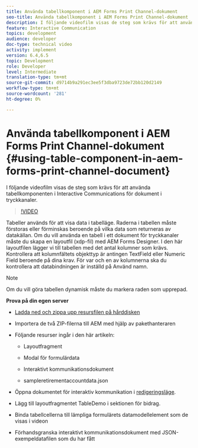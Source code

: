 ```yaml
---
title: Använda tabellkomponent i AEM Forms Print Channel-dokument
seo-title: Använda tabellkomponent i AEM Forms Print Channel-dokument
description: I följande videofilm visas de steg som krävs för att använda tabellkomponenten i Interactive Communications för dokument i tryckkanaler.
feature: Interactive Communication
topics: development
audience: developer
doc-type: technical video
activity: implement
version: 6.4,6.5
topic: Development
role: Developer
level: Intermediate
translation-type: tm+mt
source-git-commit: d9714b9a291ec3ee5f3dba9723de72bb120d2149
workflow-type: tm+mt
source-wordcount: '281'
ht-degree: 0%

---
```



# Använda tabellkomponent i AEM Forms Print Channel-dokument {#using-table-component-in-aem-forms-print-channel-document}

I följande videofilm visas de steg som krävs för att använda tabellkomponenten i Interactive Communications för dokument i tryckkanaler.

>[!VIDEO](https://video.tv.adobe.com/v/27769?quality=9&learn=on)

Tabeller används för att visa data i tabelläge. Raderna i tabellen måste förstoras eller förminskas beroende på vilka data som returneras av datakällan. Om du vill använda en tabell i ett dokument för tryckkanaler måste du skapa en layoutfil (xdp-fil) med AEM Forms Designer. I den här layoutfilen lägger vi till tabellen med det antal kolumner som krävs. Kontrollera att kolumnfältets objekttyp är antingen TextField eller Numeric Field beroende på dina krav. För var och en av kolumnerna ska du kontrollera att databindningen är inställd på Använd namn.

>[!NOTE]
>
>Om du vill göra tabellen dynamisk måste du markera raden som upprepad.

**Prova på din egen server**

* [Ladda ned och zippa upp resursfilen på hårddisken](assets/usingtablesinprintchannel.zip)

* Importera de två ZIP-filerna till AEM med hjälp av pakethanteraren

* Följande resurser ingår i den här artikeln:

   * Layoutfragment

   * Modal för formulärdata

   * Interaktivt kommunikationsdokument
   * sampleretirementaccountdata.json

* Öppna dokumentet för interaktiv kommunikation i [redigeringsläge](http://localhost:4502/editor.html/content/forms/af/401kstatement/tablesinprintdocument/channels/print.html).

* Lägg till layoutfragmentet TableDemo i sektionen för bidrag.
* Binda tabellcellerna till lämpliga formulärets datamodellelement som de visas i videon

* Förhandsgranska interaktivt kommunikationsdokument med JSON-exempeldatafilen som du har fått

